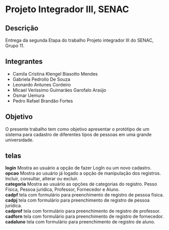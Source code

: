 # Projeto Integrador III, SENAC

## Descrição
Entrega da segunda Etapa do trabalho Projeto integrador III do SENAC, Grupo 11.

## Integrantes
- Camila Cristina Klengel Biasotto Mendes
- Gabriela Pedrollo De Souza
- Leonardo Antunes Cordeiro
- Micael Veríssimo Guimarães Garofalo Araújo
- Osmar Uemura
- Pedro Rafael Brandão Fortes

## Objetivo

O presente trabalho tem como objetivo apresentar o protótipo de um sistema para cadastro de diferentes tipos de pessoas em uma grande universidade.

## telas ##

**login** Mostra ao usuário a opção de fazer LogIn ou um novo cadastro.<br>
**opcao** Mostra ao usuário já logado a opção de manipulação dos registros. Incluir, consultar, alterar ou excluir.<br> 
**categoria** Mostra ao usuário as opções de categorias do registro. Pesso Física, Pessoa jurídica, Professor, Fornecedor e Aluno.<br>
**cadpf** tela com formulário para preenchimento de registro de pessoa física.<br>
**cadpj** tela com formulário para preenchimento de registro de pessoa jurídica.<br>
**cadprof** tela com formulário para preenchimento de registro de professor.<br>
**cadforn** tela com formulário para preenchimento de registro de fornecedor.<br>
**cadaluno** tela com formulário para preenchimento de registro de aluno.<br>


